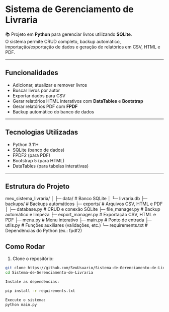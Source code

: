 # Sistema de Gerenciamento de Livraria

📚 Projeto em **Python** para gerenciar livros utilizando **SQLite**.  
O sistema permite CRUD completo, backup automático, importação/exportação de dados e geração de relatórios em CSV, HTML e PDF.

---

## Funcionalidades

- Adicionar, atualizar e remover livros
- Buscar livros por autor
- Exportar dados para CSV
- Gerar relatórios HTML interativos com **DataTables** e **Bootstrap**
- Gerar relatórios PDF com **FPDF**
- Backup automático do banco de dados

---

## Tecnologias Utilizadas

- Python 3.11+
- SQLite (banco de dados)
- FPDF2 (para PDF)
- Bootstrap 5 (para HTML)
- DataTables (para tabelas interativas)

---

## Estrutura do Projeto

meu_sistema_livraria/
│
├─ data/                  # Banco SQLite
│   └─ livraria.db
├─ backups/               # Backups automáticos
├─ exports/               # Arquivos CSV, HTML e PDF
│
├─ database.py            # CRUD e conexão SQLite
├─ file_manager.py        # Backup automático e limpeza
├─ export_manager.py      # Exportação CSV, HTML e PDF
├─ menu.py                # Menu interativo
├─ main.py                # Ponto de entrada
├─ utils.py               # Funções auxiliares (validações, etc.)
└─ requirements.txt       # Dependências do Python (ex.: fpdf2)


## Como Rodar

1. Clone o repositório:

```bash
git clone https://github.com/SeuUsuario/Sistema-de-Gerenciamento-de-Livraria.git
cd Sistema-de-Gerenciamento-de-Livraria

Instale as dependências:

pip install -r requirements.txt

Execute o sistema:
python main.py
